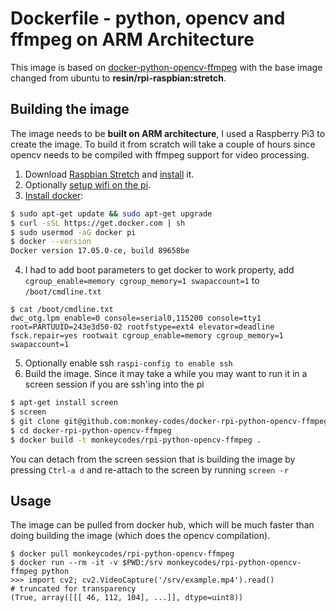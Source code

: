 # Dockerfile - python, opencv and ffmpeg on ARM Architecture
This image is based on [docker-python-opencv-ffmpeg](https://github.com/Valian/docker-python-opencv-ffmpeg) with the base image changed from ubuntu to **resin/rpi-raspbian:stretch**.

## Building the image
The image needs to be **built on ARM architecture**, I used a Raspberry Pi3 to create the image. To build it from scratch will take a couple of hours since opencv needs to be compiled with ffmpeg support for video processing.

1) Download [Raspbian Stretch](https://www.raspberrypi.org/downloads/raspbian/) and [install](https://www.raspberrypi.org/documentation/installation/installing-images/README.md) it.
2) Optionally [setup wifi on the pi](https://www.raspberrypi.org/documentation/configuration/wireless/wireless-cli.md).
3) [Install docker](https://iotbytes.wordpress.com/setting-up-docker-on-raspberry-pi-and-running-hello-world-container/):
```bash
$ sudo apt-get update && sudo apt-get upgrade
$ curl -sSL https://get.docker.com | sh
$ sudo usermod -aG docker pi
$ docker --version
Docker version 17.05.0-ce, build 89658be
```
4) I had to add boot parameters to get docker to work property, add `cgroup_enable=memory cgroup_memory=1 swapaccount=1` to `/boot/cmdline.txt`
```
$ cat /boot/cmdline.txt
dwc_otg.lpm_enable=0 console=serial0,115200 console=tty1 root=PARTUUID=243e3d50-02 rootfstype=ext4 elevator=deadline fsck.repair=yes rootwait cgroup_enable=memory cgroup_memory=1 swapaccount=1
```
5) Optionally enable ssh `raspi-config to enable ssh`
6) Build the image. Since it may take a while you may want to run it in a screen session if you are ssh'ing into the pi
```bash
$ apt-get install screen
$ screen
$ git clone git@github.com:monkey-codes/docker-rpi-python-opencv-ffmpeg.git
$ cd docker-rpi-python-opencv-ffmpeg
$ docker build -t monkeycodes/rpi-python-opencv-ffmpeg .
```
You can detach from the screen session that is building the image by pressing `Ctrl-a d` and re-attach to the screen by running `screen -r`

## Usage
The image can be pulled from docker hub, which will be much faster than doing building the image (which does the opencv compilation).
```
$ docker pull monkeycodes/rpi-python-opencv-ffmpeg
$ docker run --rm -it -v $PWD:/srv monkeycodes/rpi-python-opencv-ffmpeg python
>>> import cv2; cv2.VideoCapture('/srv/example.mp4').read()
# truncated for transparency
(True, array([[[ 46, 112, 104], ...]], dtype=uint8))
```

